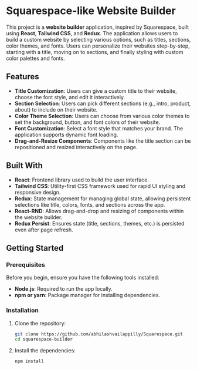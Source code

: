 # Squarespace-like Website Builder

This project is a **website builder** application, inspired by Squarespace, built using **React**, **Tailwind CSS**, and **Redux**. The application allows users to build a custom website by selecting various options, such as titles, sections, color themes, and fonts. Users can personalize their websites step-by-step, starting with a title, moving on to sections, and finally styling with custom color palettes and fonts.

## Features

- **Title Customization**: Users can give a custom title to their website, choose the font style, and edit it interactively.
- **Section Selection**: Users can pick different sections (e.g., intro, product, about) to include on their website.
- **Color Theme Selection**: Users can choose from various color themes to set the background, button, and font colors of their website.
- **Font Customization**: Select a font style that matches your brand. The application supports dynamic font loading.
- **Drag-and-Resize Components**: Components like the title section can be repositioned and resized interactively on the page.

## Built With

- **React**: Frontend library used to build the user interface.
- **Tailwind CSS**: Utility-first CSS framework used for rapid UI styling and responsive design.
- **Redux**: State management for managing global state, allowing persistent selections like title, colors, fonts, and sections across the app.
- **React-RND**: Allows drag-and-drop and resizing of components within the website builder.
- **Redux Persist**: Ensures state (title, sections, themes, etc.) is persisted even after page refresh.
  
## Getting Started

### Prerequisites

Before you begin, ensure you have the following tools installed:

- **Node.js**: Required to run the app locally.
- **npm or yarn**: Package manager for installing dependencies.

### Installation

1. Clone the repository:
   ```bash
   git clone https://github.com/abhilashvailappilly/Squarespace.git
   cd squarespace-builder
2. Install the dependencies:
    ```bash
    npm install